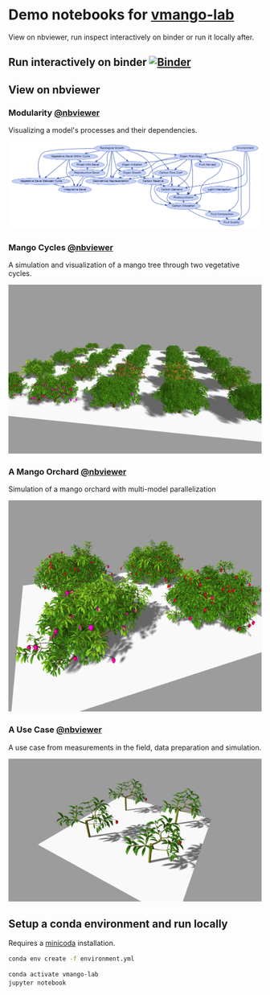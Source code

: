 # Demo notebooks for [vmango-lab](https://github.com/jvail/vmango-lab)

View on nbviewer, run inspect interactively on binder or run it locally after.


## Run interactively on binder [![Binder](https://mybinder.org/badge_logo.svg)](https://mybinder.org/v2/gh/jvail/vmango-lab-demo/main)


## View on nbviewer

### Modularity [@nbviewer](https://nbviewer.jupyter.org/github/jvail/vmango-lab-demo/blob/main/notebooks/1-modularity.ipynb)

Visualizing a model's processes and their dependencies.

![Modularity](images/1-modularity.png)

### Mango Cycles [@nbviewer](https://nbviewer.jupyter.org/github/jvail/vmango-lab-demo/blob/main/notebooks/2-mango_cycles.ipynb)

A simulation and visualization of a mango tree through two vegetative cycles.

![Mango Cycles](images/2-mango_cycles.png)

### A Mango Orchard [@nbviewer](https://nbviewer.jupyter.org/github/jvail/vmango-lab-demo/blob/main/notebooks/3-orchard_parallelization.ipynb)

Simulation of a mango orchard with multi-model parallelization

![Orchard](images/3-orchard_parallelization.png)

### A Use Case [@nbviewer](https://nbviewer.jupyter.org/github/jvail/vmango-lab-demo/blob/main/notebooks/4-use_case_measure_and_simulate.ipynb)

A use case from measurements in the field, data preparation and simulation.

![Use Case](images/4-use_case_measure_and_simulate.png)


## Setup a conda environment and run locally

Requires a [minicoda](https://docs.conda.io/en/latest/miniconda.html) installation.

```bash
conda env create -f environment.yml
```

```bash
conda activate vmango-lab
jupyter notebook
```
